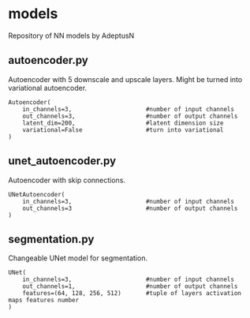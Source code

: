 # models
Repository of NN models by AdeptusN

## autoencoder.py
Autoencoder with 5 downscale and upscale layers. Might be turned into variational autoencoder.

    Autoencoder(
        in_channels=3,                     #number of input channels
        out_channels=3,                    #number of output channels
        latent_dim=200,                    #latent dimension size
        variational=False                  #turn into variational
    )

## unet_autoencoder.py
Autoencoder with skip connections.

    UNetAutoencoder(
        in_channels=3,                     #number of input channels
        out_channels=3                     #number of output channels
    )

## segmentation.py
Changeable UNet model for segmentation.

    UNet(
        in_channels=3,                     #number of input channels
        out_channels=1,                    #number of output channels
        features=(64, 128, 256, 512)       #tuple of layers activation maps features number
    )
